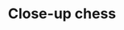 ---
title: Close-up chess
category: '#3d'
link: https://www.behance.net/gallery/158621339/Chess
order: 2
main: true
size: normal
contrast: false
image: /img/chess.webp
---